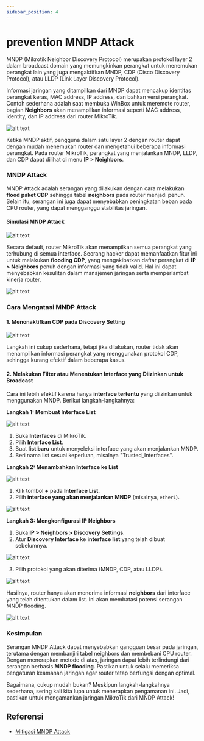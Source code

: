 ```yaml
---
sidebar_position: 4
---
```


# prevention MNDP Attack

MNDP (Mikrotik Neighbor Discovery Protocol) merupakan protokol layer 2 dalam broadcast domain yang memungkinkan perangkat untuk menemukan perangkat lain yang juga mengaktifkan MNDP, CDP (Cisco Discovery Protocol), atau LLDP (Link Layer Discovery Protocol).

Informasi jaringan yang ditampilkan dari MNDP dapat mencakup identitas perangkat keras, MAC address, IP address, dan bahkan versi perangkat. Contoh sederhana adalah saat membuka WinBox untuk meremote router, bagian **Neighbors** akan menampilkan informasi seperti MAC address, identity, dan IP address dari router MikroTik.

![alt text](<images/prevention mndp/image.png>)

Ketika MNDP aktif, pengguna dalam satu layer 2 dengan router dapat dengan mudah menemukan router dan mengetahui beberapa informasi perangkat. Pada router MikroTik, perangkat yang menjalankan MNDP, LLDP, dan CDP dapat dilihat di menu **IP > Neighbors**.

### **MNDP Attack**

MNDP Attack adalah serangan yang dilakukan dengan cara melakukan **flood paket CDP** sehingga tabel **neighbors** pada router menjadi penuh. Selain itu, serangan ini juga dapat menyebabkan peningkatan beban pada CPU router, yang dapat mengganggu stabilitas jaringan.

#### **Simulasi MNDP Attack**

![alt text](<images/prevention mndp/image-1.png>)

Secara default, router MikroTik akan menampilkan semua perangkat yang terhubung di semua interface. Seorang hacker dapat memanfaatkan fitur ini untuk melakukan **flooding CDP**, yang mengakibatkan daftar perangkat di **IP > Neighbors** penuh dengan informasi yang tidak valid. Hal ini dapat menyebabkan kesulitan dalam manajemen jaringan serta memperlambat kinerja router.

![alt text](<images/prevention mndp/image-2.png>)

### **Cara Mengatasi MNDP Attack**

#### **1. Menonaktifkan CDP pada Discovery Setting**

![alt text](<images/prevention mndp/image-3.png>)

Langkah ini cukup sederhana, tetapi jika dilakukan, router tidak akan menampilkan informasi perangkat yang menggunakan protokol CDP, sehingga kurang efektif dalam beberapa kasus.

#### **2. Melakukan Filter atau Menentukan Interface yang Diizinkan untuk Broadcast**

Cara ini lebih efektif karena hanya **interface tertentu** yang diizinkan untuk menggunakan MNDP. Berikut langkah-langkahnya:

**Langkah 1: Membuat Interface List**

![alt text](<images/prevention mndp/image-4.png>)

1. Buka **Interfaces** di MikroTik.
2. Pilih **Interface List**.
3. Buat **list baru** untuk menyeleksi interface yang akan menjalankan MNDP.
4. Beri nama list sesuai keperluan, misalnya "Trusted_Interfaces".

**Langkah 2: Menambahkan Interface ke List**

![alt text](<images/prevention mndp/image-5.png>)

1. Klik tombol **+** pada **Interface List**.
2. Pilih **interface yang akan menjalankan MNDP** (misalnya, `ether1`).

![alt text](<images/prevention mndp/image-6.png>)

**Langkah 3: Mengkonfigurasi IP Neighbors**
1. Buka **IP > Neighbors > Discovery Settings**.
2. Atur **Discovery Interface** ke **interface list** yang telah dibuat sebelumnya.

![alt text](<images/prevention mndp/image-7.png>)

3. Pilih protokol yang akan diterima (MNDP, CDP, atau LLDP).

![alt text](<images/prevention mndp/image-8.png>)

Hasilnya, router hanya akan menerima informasi **neighbors** dari interface yang telah ditentukan dalam list. Ini akan membatasi potensi serangan MNDP flooding.

![alt text](<images/prevention mndp/image-9.png>)

### **Kesimpulan**

Serangan MNDP Attack dapat menyebabkan gangguan besar pada jaringan, terutama dengan membanjiri tabel neighbors dan membebani CPU router. Dengan menerapkan metode di atas, jaringan dapat lebih terlindungi dari serangan berbasis **MNDP flooding**. Pastikan untuk selalu memeriksa pengaturan keamanan jaringan agar router tetap berfungsi dengan optimal.

Bagaimana, cukup mudah bukan? Meskipun langkah-langkahnya sederhana, sering kali kita lupa untuk menerapkan pengamanan ini. Jadi, pastikan untuk mengamankan jaringan MikroTik dari MNDP Attack!

## **Referensi**
- [Mitigasi MNDP Attack](https://mikrotik.co.id/artikel/517/)